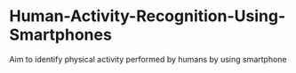 # Human-Activity-Recognition-Using-Smartphones
Aim to identify physical activity performed by humans by using smartphone
